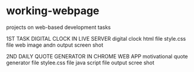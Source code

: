 # working-webpage
projects on web-based development tasks

1ST TASK DIGITAL CLOCK IN LIVE SERVER
digital clock html file
style.css file
web image
andn output screen shot

2ND DAILY QUOTE GENERATOR IN CHROME WEB APP
motivational quote generator file
stylee.css file 
java script file
output scree shot
